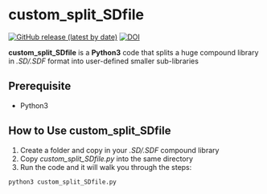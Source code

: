 # custom_split_SDfile

[![GitHub release (latest by date)](https://img.shields.io/github/v/release/abeebyekeen/custom_split_SDfile?style=flat-square)](https://github.com/abeebyekeen/custom_split_SDfile/releases/tag/v1.0)
[![DOI](https://zenodo.org/badge/doi/10.5281/zenodo.7049712.svg?style=svg)](https://zenodo.org/record/7049712#.YxWvrHZBzi0)

**custom_split_SDfile** is a **Python3** code that splits a huge compound library in *.SD/.SDF* format into user-defined smaller sub-libraries

## Prerequisite

* Python3

## How to Use custom_split_SDfile
1. Create a folder and copy in your *.SD/.SDF* compound library
2. Copy *custom_split_SDfile.py* into the same directory
3. Run the code and it will walk you through the steps:
```bash
python3 custom_split_SDfile.py
```

